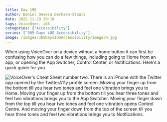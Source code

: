 ```yaml
---
title: Day 195
author: Daniel Devesa Derksen-Staats
date: 2022-11-29 20:16
tags: VoiceOver, iOS
categories: ["Accessibility"]
series: ["365 Days iOS Accessibility"]
image: /Images/365DaysIOSAccessibility/image34.jpg
---
```


When using VoiceOver on a device without a home button it can first be confusing how you can do a few things, including going to Home from an app, or opening the App Switcher, Control Center, or Notifications. Here's a quick guide for you.

![VoiceOver's Cheat Sheet number two. There is an iPhone with the Twitter app opened by the TwitterA11y profile screen. Moving your finger up from the bottom till you hear two tones and feel one vibration brings you to Home. Moving your finger up from the bottom till you hear three tones and feel two vibrations brings you to the App Switcher. Moving your finger down from the top till you hear two tones and feel one vibration opens Control Centre. And moving your finger down from the top of the screen till you hear three tones and feel two vibrations brings you to Notifications.](/Images/365DaysIOSAccessibility/image34.jpg)

